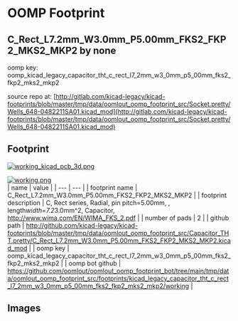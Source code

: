 # OOMP Footprint  
## C_Rect_L7.2mm_W3.0mm_P5.00mm_FKS2_FKP2_MKS2_MKP2  by none  
  
oomp key: oomp_kicad_legacy_capacitor_tht_c_rect_l7_2mm_w3_0mm_p5_00mm_fks2_fkp2_mks2_mkp2  
  
source repo at: [http://gitlab.com/kicad-legacy/kicad-footprints/blob/master/tmp/data/oomlout_oomp_footprint_src/Socket.pretty/Wells_648-0482211SA01.kicad_mod](http://gitlab.com/kicad-legacy/kicad-footprints/blob/master/tmp/data/oomlout_oomp_footprint_src/Socket.pretty/Wells_648-0482211SA01.kicad_mod)  
## Footprint  
  
[![working_kicad_pcb_3d.png](working_kicad_pcb_3d_600.png)](working_kicad_pcb_3d.png)  
  
[![working.png](working_600.png)](working.png)  
| name | value | 
| --- | --- | 
| footprint name | C_Rect_L7.2mm_W3.0mm_P5.00mm_FKS2_FKP2_MKS2_MKP2 | 
| footprint description | C, Rect series, Radial, pin pitch=5.00mm, , length*width=7.2*3.0mm^2, Capacitor, http://www.wima.com/EN/WIMA_FKS_2.pdf | 
| number of pads | 2 | 
| github path | http://github.com/kicad-legacy/kicad-footprints/blob/master/tmp/data/oomlout_oomp_footprint_src/Capacitor_THT.pretty/C_Rect_L7.2mm_W3.0mm_P5.00mm_FKS2_FKP2_MKS2_MKP2.kicad_mod | 
| oomp key | oomp_kicad_legacy_capacitor_tht_c_rect_l7_2mm_w3_0mm_p5_00mm_fks2_fkp2_mks2_mkp2 | 
| oomp bot github | https://github.com/oomlout/oomlout_oomp_footprint_bot/tree/main/tmp/data/oomlout_oomp_footprint_src/footprints/kicad_legacy_capacitor_tht_c_rect_l7_2mm_w3_0mm_p5_00mm_fks2_fkp2_mks2_mkp2/working | 
## Images  
